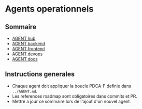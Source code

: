 # Agents operationnels

## Sommaire
- [AGENT hub](../AGENT.md)
- [AGENT backend](AGENT.backend.md)
- [AGENT frontend](AGENT.frontend.md)
- [AGENT devops](AGENT.devops.md)
- [AGENT docs](AGENT.docs.md)

## Instructions generales
- Chaque agent doit appliquer la boucle PDCA-F definie dans `../AGENT.md`.
- Les references roadmap sont obligatoires dans commits et PR.
- Mettre a jour ce sommaire lors de l'ajout d'un nouvel agent.


